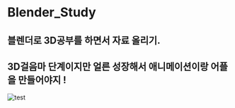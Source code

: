 # Blender_Study

## 블렌더로 3D공부를 하면서 자료 올리기.

## 3D걸음마 단계이지만 얼른 성장해서 애니메이션이랑 어플을 만들어야지 !


![test](https://user-images.githubusercontent.com/88240177/148333575-6ca931a9-db21-459b-baba-f37e7c5134f7.png)
